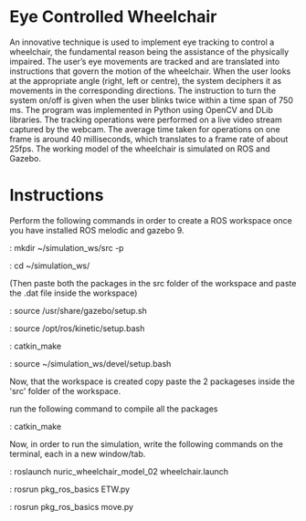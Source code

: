 # Eye Controlled Wheelchair
An innovative technique is used to implement eye tracking to control a wheelchair, the fundamental reason being the assistance of the physically impaired. The user’s eye movements are tracked and are translated into instructions that govern the motion of the wheelchair. When the user looks at the appropriate angle (right, left or centre), the system deciphers it as movements in the corresponding directions. The instruction to turn the system on/off is given when the user blinks twice within a time span of 750 ms. The program was implemented in Python using OpenCV and DLib libraries. The tracking operations were performed on a live video stream captured by the webcam. The average time taken for operations on one frame is around 40 milliseconds, which translates to a frame rate of about 25fps. The working model of the wheelchair is simulated on ROS and Gazebo.

# Instructions
Perform the following commands in order to create a ROS workspace once you have installed ROS melodic and gazebo 9.

: mkdir ~/simulation_ws/src -p

: cd ~/simulation_ws/

(Then paste both the packages in the src folder of the workspace and paste the .dat file inside the workspace)


: source /usr/share/gazebo/setup.sh

: source /opt/ros/kinetic/setup.bash

: catkin_make

: source ~/simulation_ws/devel/setup.bash

Now, that the workspace is created copy paste the 2 packageses inside the 'src' folder of the workspace.

run the following command to compile all the packages

: catkin_make

Now, in order to run the simulation, write the following commands on the terminal, each in a new window/tab.

: roslaunch nuric_wheelchair_model_02 wheelchair.launch

: rosrun pkg_ros_basics ETW.py

: rosrun pkg_ros_basics move.py

